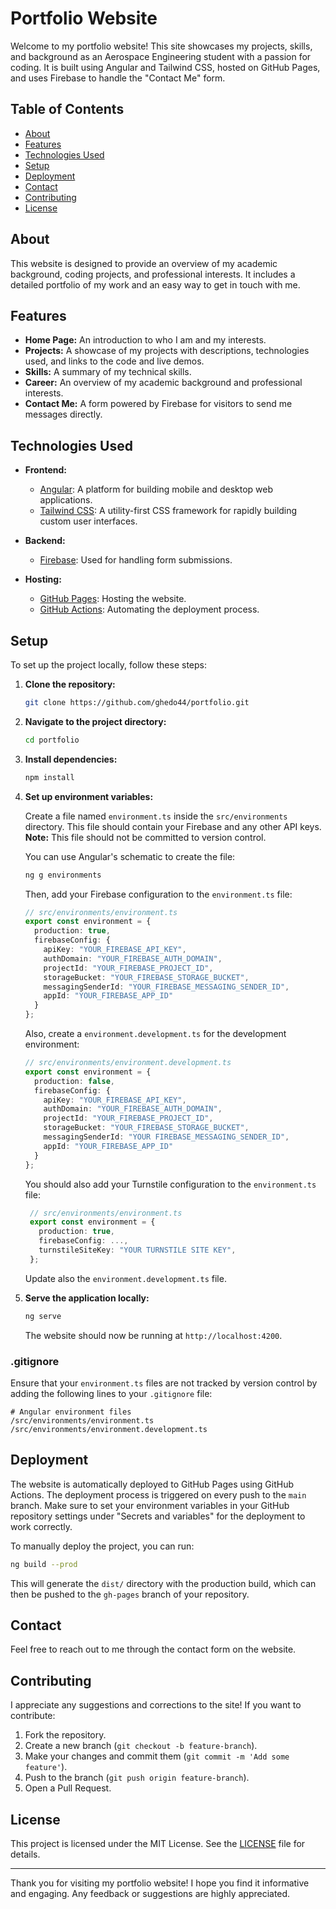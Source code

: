 # Portfolio Website

Welcome to my portfolio website! This site showcases my projects, skills, and background as an Aerospace Engineering student with a passion for coding. It is built using Angular and Tailwind CSS, hosted on GitHub Pages, and uses Firebase to handle the "Contact Me" form.

## Table of Contents

- [About](#about)
- [Features](#features)
- [Technologies Used](#technologies-used)
- [Setup](#setup)
- [Deployment](#deployment)
- [Contact](#contact)
- [Contributing](#contributing)
- [License](#license)

## About

This website is designed to provide an overview of my academic background, coding projects, and professional interests. It includes a detailed portfolio of my work and an easy way to get in touch with me.

## Features

- **Home Page:** An introduction to who I am and my interests.
- **Projects:** A showcase of my projects with descriptions, technologies used, and links to the code and live demos.
- **Skills:** A summary of my technical skills.
- **Career:** An overview of my academic background and professional interests.
- **Contact Me:** A form powered by Firebase for visitors to send me messages directly.

## Technologies Used

- **Frontend:**
  - [Angular](https://angular.dev/): A platform for building mobile and desktop web applications.
  - [Tailwind CSS](https://tailwindcss.com/): A utility-first CSS framework for rapidly building custom user interfaces.

- **Backend:**
  - [Firebase](https://firebase.google.com/): Used for handling form submissions.

- **Hosting:**
  - [GitHub Pages](https://pages.github.com/): Hosting the website.
  - [GitHub Actions](https://github.com/features/actions): Automating the deployment process.

## Setup

To set up the project locally, follow these steps:

1. **Clone the repository:**
   ```bash
   git clone https://github.com/ghedo44/portfolio.git
   ```

2. **Navigate to the project directory:**
   ```bash
   cd portfolio
   ```

3. **Install dependencies:**
   ```bash
   npm install
   ```

4. **Set up environment variables:**

   Create a file named `environment.ts` inside the `src/environments` directory. This file should contain your Firebase and any other API keys. **Note:** This file should not be committed to version control.

   You can use Angular's schematic to create the file:

   ```bash
   ng g environments
   ```

    Then, add your Firebase configuration to the `environment.ts` file:

   ```typescript
   // src/environments/environment.ts
   export const environment = {
     production: true,
     firebaseConfig: {
       apiKey: "YOUR_FIREBASE_API_KEY",
       authDomain: "YOUR_FIREBASE_AUTH_DOMAIN",
       projectId: "YOUR_FIREBASE_PROJECT_ID",
       storageBucket: "YOUR_FIREBASE_STORAGE_BUCKET",
       messagingSenderId: "YOUR_FIREBASE_MESSAGING_SENDER_ID",
       appId: "YOUR_FIREBASE_APP_ID"
     }
   };
   ```

   Also, create a `environment.development.ts` for the development environment:

   ```typescript
   // src/environments/environment.development.ts
   export const environment = {
     production: false,
     firebaseConfig: {
       apiKey: "YOUR_FIREBASE_API_KEY",
       authDomain: "YOUR_FIREBASE_AUTH_DOMAIN",
       projectId: "YOUR_FIREBASE_PROJECT_ID",
       storageBucket: "YOUR_FIREBASE_STORAGE_BUCKET",
       messagingSenderId: "YOUR FIREBASE_MESSAGING_SENDER_ID",
       appId: "YOUR_FIREBASE_APP_ID"
     }
   };
   ```

   <!-- Turnstile configuration in environment -->
   You should also add your Turnstile configuration to the `environment.ts` file:

   ```typescript
    // src/environments/environment.ts
    export const environment = {
      production: true,
      firebaseConfig: ...,
      turnstileSiteKey: "YOUR TURNSTILE SITE KEY",
    };
    ```

    Update also the `environment.development.ts` file. 

5. **Serve the application locally:**
   ```bash
   ng serve
   ```

   The website should now be running at `http://localhost:4200`.

### .gitignore

Ensure that your `environment.ts` files are not tracked by version control by adding the following lines to your `.gitignore` file:

```
# Angular environment files
/src/environments/environment.ts
/src/environments/environment.development.ts
```

## Deployment

The website is automatically deployed to GitHub Pages using GitHub Actions. The deployment process is triggered on every push to the `main` branch. Make sure to set your environment variables in your GitHub repository settings under "Secrets and variables" for the deployment to work correctly.

To manually deploy the project, you can run:

```bash
ng build --prod
```

This will generate the `dist/` directory with the production build, which can then be pushed to the `gh-pages` branch of your repository.

## Contact

Feel free to reach out to me through the contact form on the website.

## Contributing

I appreciate any suggestions and corrections to the site! If you want to contribute:

1. Fork the repository.
2. Create a new branch (`git checkout -b feature-branch`).
3. Make your changes and commit them (`git commit -m 'Add some feature'`).
4. Push to the branch (`git push origin feature-branch`).
5. Open a Pull Request.

## License

This project is licensed under the MIT License. See the [LICENSE](LICENSE) file for details.

---

Thank you for visiting my portfolio website! I hope you find it informative and engaging. Any feedback or suggestions are highly appreciated.